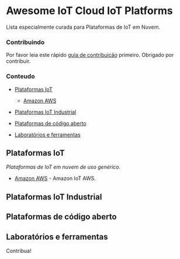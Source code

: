 # Awesome IoT Cloud IoT Platforms


Lista especialmente curada para Plataformas de IoT em Nuvem.

### Contribuindo

Por favor leia este rápido [guia de contribuição](https://github.com/pineli/awesome-iot-cloud-plataforms/blob/master/CONTRIBUTING.md) primeiro. Obrigado por contribuir.


### Conteudo

- [Plataformas IoT](#plataforma-iot)
    - [Amazon AWS](#amazon-aws)

- [Plataformas IoT Industrial](#plataforma-iot-industrial)

- [Plataformas de código aberto](#platafomas-de-codigo-aberto)

- [Laboratórios e ferramentas](#laboratorios-e-ferramentas)

## Plataformas IoT 

*Plataformas de IoT em nuvem de uso genérico.*

* [Amazon AWS](https://aws.amazon.com/pt/iot/) - Amazon IoT AWS.

## Plataformas IoT Industrial

## Plataformas de código aberto

## Laboratórios e ferramentas


Contribua!